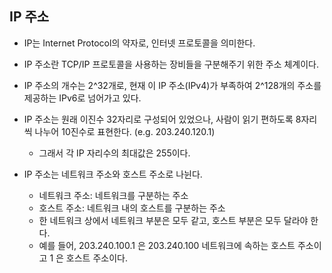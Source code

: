 ## IP 주소
- IP는 Internet Protocol의 약자로, 인터넷 프로토콜을 의미한다.
- IP 주소란 TCP/IP 프로토콜을 사용하는 장비들을 구분해주기 위한 주소 체계이다.  
- IP 주소의 개수는 2^32개로, 현재 이 IP 주소(IPv4)가 부족하여 2^128개의 주소를 제공하는 IPv6로 넘어가고 있다.
- IP 주소는 원래 이진수 32자리로 구성되어 있었으나, 사람이 읽기 편하도록 8자리씩 나누어 10진수로 표현한다. (e.g. 203.240.120.1)
  - 그래서 각 IP 자리수의 최대값은 255이다.

- IP 주소는 네트워크 주소와 호스트 주소로 나뉜다.
  - 네트워크 주소: 네트워크를 구분하는 주소
  - 호스트 주소: 네트워크 내의 호스트를 구분하는 주소
  - 한 네트워크 상에서 네트워크 부분은 모두 같고, 호스트 부분은 모두 달라야 한다.
  - 예를 들어, 203.240.100.1 은 203.240.100 네트워크에 속하는 호스트 주소이고 1 은 호스트 주소이다.
